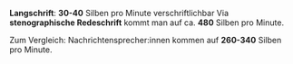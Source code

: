 
**Langschrift**: **30-40** Silben pro Minute verschriftlichbar
Via **stenographische Redeschrift** kommt man auf ca. **480** Silben pro Minute.

Zum Vergleich: Nachrichtensprecher:innen kommen auf **260-340** Silben pro Minute.